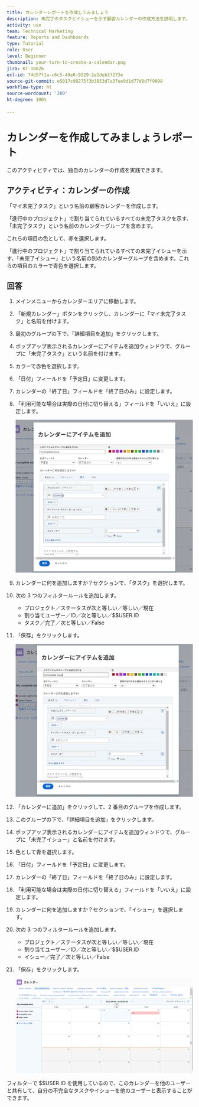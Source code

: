 ```yaml
---
title: カレンダーレポートを作成してみましょう
description: 未完了のタスクとイシューを示す顧客カレンダーの作成方法を説明します。
activity: use
team: Technical Marketing
feature: Reports and Dashboards
type: Tutorial
role: User
level: Beginner
thumbnail: your-turn-to-create-a-calendar.png
jira: KT-10026
exl-id: 74d57f1a-c6c5-49e0-9529-2e2deb2f273e
source-git-commit: e5017c98275f3b3853d7a37ee9d1d77d8d7f9098
workflow-type: ht
source-wordcount: '380'
ht-degree: 100%

---
```


# カレンダーを作成してみましょうレポート

このアクティビティでは、独自のカレンダーの作成を実践できます。

## アクティビティ：カレンダーの作成

「マイ未完了タスク」という名前の顧客カレンダーを作成します。

「進行中のプロジェクト」で割り当てられているすべての未完了タスクを示す、「未完了タスク」という名前のカレンダーグループを含めます。

これらの項目の色として、赤を選択します。

「進行中のプロジェクト」で割り当てられているすべての未完了イシューを示す、「未完了イシュー」という名前の別のカレンダーグループを含めます。これらの項目のカラーで青色を選択します。

## 回答

1. メインメニューからカレンダーエリアに移動します。
1. 「新規カレンダー」ボタンをクリックし、カレンダーに「マイ未完了タスク」と名前を付けます。
1. 最初のグループの下で、「詳細項目を追加」をクリックします。
1. ポップアップ表示されるカレンダーにアイテムを追加ウィンドウで、グループに「未完了タスク」という名前を付けます。
1. カラーで赤色を選択します。
1. 「日付」フィールドを「予定日」に変更します。
1. カレンダーの「終了日」フィールドを「終了日のみ」に設定します。
1. 「利用可能な場合は実際の日付に切り替える」フィールドを「いいえ」に設定します。

   ![カレンダーに項目を追加する画面の画像](assets/calendar-activity-1.png)

1. カレンダーに何を追加しますか？セクションで、「タスク」を選択します。
1. 次の 3 つのフィルタールールを追加します。

   * プロジェクト／ステータスが次と等しい／等しい／現在
   * 割り当てユーザー／ID／次と等しい／$$USER.ID
   * タスク／完了／次と等しい／False

1. 「保存」をクリックします。

   ![カレンダーに項目を追加する画面の画像](assets/calendar-activity-2.png)

1. 「カレンダーに追加」をクリックして、2 番目のグループを作成します。
1. このグループの下で、「詳細項目を追加」をクリックします。
1. ポップアップ表示されるカレンダーにアイテムを追加ウィンドウで、グループに「未完了イシュー」と名前を付けます。
1. 色として青を選択します。
1. 「日付」フィールドを「予定日」に変更します。
1. カレンダーの「終了日」フィールドを「終了日のみ」に設定します。
1. 「利用可能な場合は実際の日付に切り替える」フィールドを「いいえ」に設定します。
1. カレンダーに何を追加しますか？セクションで、「イシュー」を選択します。
1. 次の 3 つのフィルタールールを追加します。

   * プロジェクト／ステータスが次と等しい／等しい／現在
   * 割り当てユーザー／ID／次と等しい／$$USER.ID
   * イシュー／完了／次と等しい／False

1. 「保存」をクリックします。

   ![カレンダーに項目を追加する画面の画像](assets/calendar-activity-3.png)

フィルターで $$USER.ID を使用しているので、このカレンダーを他のユーザーと共有して、自分の不完全なタスクやイシューを他のユーザーと表示することができます。
